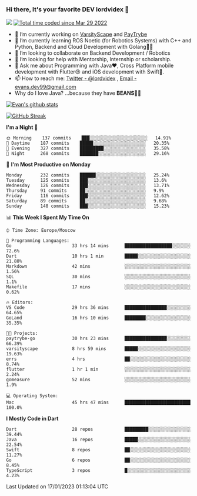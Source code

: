 ### Hi there, It's your favorite DEV lordvidex 👋
<img src="https://komarev.com/ghpvc/?username=lordvidex&label=Views&color=blue&style=plastic" /> <a href="https://wakatime.com/@0e56db35-d16b-410a-acc0-4085055304bf"><img src="https://wakatime.com/badge/user/0e56db35-d16b-410a-acc0-4085055304bf.svg" alt="Total time coded since Mar 29 2022" /></a>

- 🔭 I’m currently working on [VarsityScape](https://varsityscape.com) and [PayTrybe](https://www.paytrybe.com)
- 🌱 I’m currently learning ROS Noetic (for Robotics Systems) with C++ and Python, Backend and Cloud Development with Golang🧙🏼
- 👯 I’m looking to collaborate on Backend Development / Robotics
- 🤔 I’m looking for help with Mentorship, Internship or scholarship.
- 💬 Ask me about Programming with Java❤️, Cross Platform mobile development with Flutter😍 and iOS development with Swift🚀.
- 📫 How to reach me: [Twitter - @lordvidex](https://twitter.com/lordvidex) , [Email - evans.dev99@gmail.com](mailto:evans.dev99@gmail.com?body=Hello%20Evans,)
- Why do I love Java? ...because they have **BEANS**🤤😋

<div>
<!-- <a href="https://github.com/lordvidex">
  <img src="https://github-readme-stats.vercel.app/api/top-langs/?username=lordvidex&theme=light" />
</a>    -->
<!-- [![Top Langs](https://github-readme-stats.vercel.app/api/top-langs/?username=lordvidex)](https://github.com/lordvidex/)  -->
<a href="https://github.com/lordvidex">
 <img src="https://github-readme-stats.vercel.app/api?username=lordvidex&show_icons=true&theme=light&line_height=27" alt="Evan's github stats"/>
</a>
</div>

[![GitHub Streak](https://github-readme-streak-stats.herokuapp.com?user=lordvidex&theme=github-dark&hide_border=true)](https://git.io/streak-stats)

<!--
  <a href="https://github.com/iampawan/FlutterExampleApps">
    <img align="center" src="https://github-readme-stats.vercel.app/api/pin/?username=iampawan&repo=FlutterExampleApps&theme=light" />

  </a>
  <a href="https://github.com/iampawan/VelocityX">
   <img align="center" src="https://github-readme-stats.vercel.app/api/pin/?username=iampawan&repo=VelocityX&theme=light" />
  </a>
-->
<!--START_SECTION:waka-->
**I'm a Night 🦉** 

```text
🌞 Morning    137 commits    ███░░░░░░░░░░░░░░░░░░░░░░   14.91% 
🌆 Daytime    187 commits    █████░░░░░░░░░░░░░░░░░░░░   20.35% 
🌃 Evening    327 commits    █████████░░░░░░░░░░░░░░░░   35.58% 
🌙 Night      268 commits    ███████░░░░░░░░░░░░░░░░░░   29.16%

```
📅 **I'm Most Productive on Monday** 

```text
Monday       232 commits    ██████░░░░░░░░░░░░░░░░░░░   25.24% 
Tuesday      125 commits    ███░░░░░░░░░░░░░░░░░░░░░░   13.6% 
Wednesday    126 commits    ███░░░░░░░░░░░░░░░░░░░░░░   13.71% 
Thursday     91 commits     ██░░░░░░░░░░░░░░░░░░░░░░░   9.9% 
Friday       116 commits    ███░░░░░░░░░░░░░░░░░░░░░░   12.62% 
Saturday     89 commits     ██░░░░░░░░░░░░░░░░░░░░░░░   9.68% 
Sunday       140 commits    ███░░░░░░░░░░░░░░░░░░░░░░   15.23%

```


📊 **This Week I Spent My Time On** 

```text
⌚︎ Time Zone: Europe/Moscow

💬 Programming Languages: 
Go                       33 hrs 14 mins      ██████████████████░░░░░░░   72.6% 
Dart                     10 hrs 1 min        █████░░░░░░░░░░░░░░░░░░░░   21.88% 
Markdown                 42 mins             ░░░░░░░░░░░░░░░░░░░░░░░░░   1.56% 
SQL                      30 mins             ░░░░░░░░░░░░░░░░░░░░░░░░░   1.1% 
Makefile                 17 mins             ░░░░░░░░░░░░░░░░░░░░░░░░░   0.62%

🔥 Editors: 
VS Code                  29 hrs 36 mins      ████████████████░░░░░░░░░   64.65% 
GoLand                   16 hrs 10 mins      ████████░░░░░░░░░░░░░░░░░   35.35%

🐱‍💻 Projects: 
paytrybe-go              30 hrs 23 mins      ████████████████░░░░░░░░░   66.39% 
varsityscape             8 hrs 59 mins       █████░░░░░░░░░░░░░░░░░░░░   19.63% 
errs                     4 hrs               ██░░░░░░░░░░░░░░░░░░░░░░░   8.74% 
flutter                  1 hr 1 min          ░░░░░░░░░░░░░░░░░░░░░░░░░   2.24% 
gomeasure                52 mins             ░░░░░░░░░░░░░░░░░░░░░░░░░   1.9%

💻 Operating System: 
Mac                      45 hrs 47 mins      █████████████████████████   100.0%

```

**I Mostly Code in Dart** 

```text
Dart                     28 repos            █████████░░░░░░░░░░░░░░░░   39.44% 
Java                     16 repos            █████░░░░░░░░░░░░░░░░░░░░   22.54% 
Swift                    8 repos             ██░░░░░░░░░░░░░░░░░░░░░░░   11.27% 
Go                       6 repos             ██░░░░░░░░░░░░░░░░░░░░░░░   8.45% 
TypeScript               3 repos             █░░░░░░░░░░░░░░░░░░░░░░░░   4.23%

```



 Last Updated on 17/01/2023 01:13:04 UTC
<!--END_SECTION:waka-->
